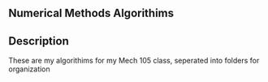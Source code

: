 ## Numerical Methods Algorithims ##
## Description ##
These are my algorithims for my Mech 105 class, seperated into folders for organization
